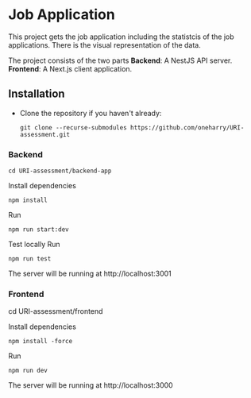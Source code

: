 # Job Application
This project gets the job application including the statistcis of the job applications. There is the visual representation of the data.   

The project consists of the two parts
   **Backend**: A NestJS API server.
   **Frontend**: A Next.js client application.

## Installation
 - Clone the repository if you haven't already:
    ```CMD
    git clone --recurse-submodules https://github.com/oneharry/URI-assessment.git
    ```

### Backend
   ```
   cd URI-assessment/backend-app
   ```
Install dependencies

    
    npm install
    
Run

    
    npm run start:dev
    

Test locally
Run
    
    npm run test
    

The server will be running at http://localhost:3001


### Frontend
   
   cd URI-assessment/frontend
   
Install dependencies

    
    npm install -force
    

Run

    
    npm run dev
    
The server will be running at http://localhost:3000






